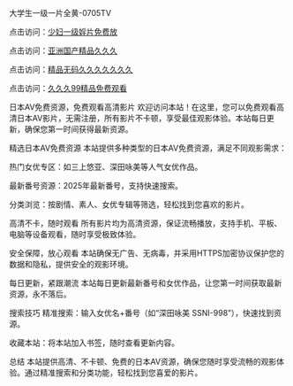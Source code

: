 大学生一级一片全黄-0705TV

点击访问：<a href="https://bsdf-5f5.pages.dev/">少妇一级婬片免费放</a>

点击访问：<a href="https://cfad.pages.dev/">亚洲国产精品久久久</a>

点击访问：<a href="https://tfda.pages.dev/">精品无码久久久久久久久</a>

点击访问：<a href="https://rtj-3zo.pages.dev/">久久久99精品免费观看</a>

日本AV免费资源，免费观看高清影片
欢迎访问本站！在这里，您可以免费观看高清日本AV影片，无需注册，所有影片不卡顿，享受最佳观影体验。本站每日更新，确保您第一时间获得最新资源。

精选日本AV免费资源
本站提供多种类型的日本AV免费资源，满足不同观影需求：

热门女优专区：如三上悠亚、深田咏美等人气女优作品。

最新番号资源：2025年最新番号，支持快速搜索。

分类浏览：按剧情、素人、女优专辑等筛选，轻松找到您喜欢的影片。

高清不卡，随时观看
所有影片均为高清资源，保证流畅播放，支持手机、平板、电脑等设备观看，随时享受极致体验。

安全保障，放心观看
本站确保无广告、无病毒，并采用HTTPS加密协议保护您的数据和隐私，提供安全的观影环境。

每日更新，紧跟潮流
本站每日更新最新番号和女优作品，让您第一时间获取最新资源，永不落后。

搜索技巧
精准搜索：输入女优名+番号（如“深田咏美 SSNI-998”），快速找到资源。

收藏本站：将本站加入书签，随时查看更新内容。

总结
本站提供高清、不卡顿、免费的日本AV资源，确保您随时享受流畅的观影体验。通过精准搜索和分类功能，轻松找到您喜爱的影片。







<span style="display:none;">[Canonical link]( https://github.com/bb20250705/87654 ）</span>
